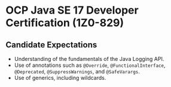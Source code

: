 # OCP Java SE 17 Developer Certification (1Z0-829)

## Candidate Expectations
- Understanding of the fundamentals of the Java Logging API.
- Use of annotations such as `@Override`, `@FunctionalInterface`, `@Deprecated`, `@SuppressWarnings`, and `@SafeVarargs`.
- Use of generics, including wildcards.
